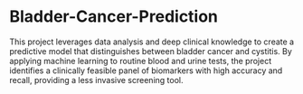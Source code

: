 # Bladder-Cancer-Prediction
This project leverages data analysis and deep clinical knowledge to create a predictive model that distinguishes between bladder cancer and cystitis. By applying machine learning to routine blood and urine tests, the project identifies a clinically feasible panel of biomarkers with high accuracy and recall, providing a less invasive screening tool.
